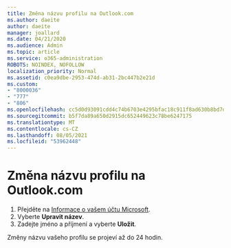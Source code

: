 ```yaml
---
title: Změna názvu profilu na Outlook.com
ms.author: daeite
author: daeite
manager: joallard
ms.date: 04/21/2020
ms.audience: Admin
ms.topic: article
ms.service: o365-administration
ROBOTS: NOINDEX, NOFOLLOW
localization_priority: Normal
ms.assetid: c0ea9dbe-2953-474d-ab31-2bc447b2e21d
ms.custom:
- "8000036"
- "777"
- "806"
ms.openlocfilehash: cc5d0d93091cdd4c74b6703e4295bfac18c911f8ad630b8bd7db5a17b1ffb9d0
ms.sourcegitcommit: b5f7da89a650d2915dc652449623c78be6247175
ms.translationtype: MT
ms.contentlocale: cs-CZ
ms.lasthandoff: 08/05/2021
ms.locfileid: "53962448"
---
```

# <a name="change-your-profile-name-in-outlookcom"></a>Změna názvu profilu na Outlook.com

1. Přejděte na [Informace o vašem účtu Microsoft](https://go.microsoft.com/fwlink/p/?linkid=860841).
2. Vyberte **Upravit název**.
3. Zadejte jméno a příjmení a vyberte **Uložit**.

Změny názvu vašeho profilu se projeví až do 24 hodin.